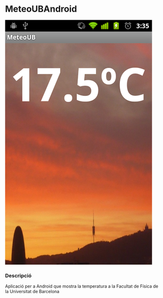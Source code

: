 MeteoUBAndroid
==============

![Screenshot](https://github.com/apuratepp/MeteoUBAndroid/raw/master/screenshots/2012-01-01.png)

### Descripció
Aplicació per a Android que mostra la temperatura a la Facultat de Física de la Universitat de Barcelona